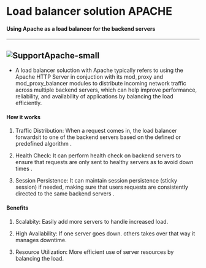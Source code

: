 # Load balancer solution APACHE


#### Using Apache as a load balancer for the backend servers
---
![SupportApache-small](https://github.com/user-attachments/assets/5047b152-0eb6-45f4-9cfd-f704e7a9d65e)
---

+ A load balancer soluction with Apache typically refers to using the Apache HTTP Server in conjuction with its mod_proxy and mod_proxy_balancer modules to distribute incoming network traffic across multiple backend servers, which can help improve performance, reliability, and availability of applications by balancing the load efficiently.


#### How it works

1. Traffic Distribution: When a request comes in, the load balancer forwardsit to one of the backend servers based on the defined or predefined algorithm .

2. Health Check: It can perform health check on backend servers to ensure that requests are only sent to healthy servers as to avoid down times .

3. Session Persistence: It can maintain session persistence (sticky session) if needed, making sure that users requests are consistently directed to the same backend servers .


#### Benefits


1. Scalabity: Easily add more servers to handle increased load.

2. High Availability: If one server goes down. others takes over that way it manages downtime.

3. Resource Utilization: More efficient use of server resources by balancing the load.




